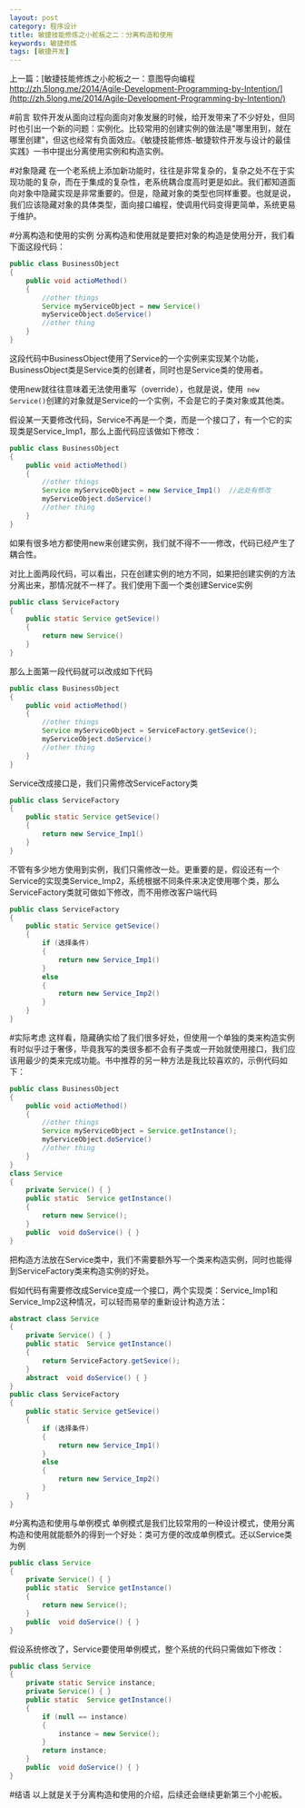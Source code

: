 ```yaml
---
layout: post
category: 程序设计
title: 敏捷技能修炼之小舵板之二：分离构造和使用
keywords: 敏捷修炼
tags: [敏捷开发]
---
```


上一篇：[敏捷技能修炼之小舵板之一：意图导向编程 http://zh.5long.me/2014/Agile-Development-Programming-by-Intention/](http://zh.5long.me/2014/Agile-Development-Programming-by-Intention/)

#前言
软件开发从面向过程向面向对象发展的时候，给开发带来了不少好处，但同时也引出一个新的问题：实例化。比较常用的创建实例的做法是"哪里用到，就在哪里创建"，但这也经常有负面效应。《敏捷技能修炼-敏捷软件开发与设计的最佳实践》一书中提出分离使用实例和构造实例。

#对象隐藏
在一个老系统上添加新功能时，往往是非常复杂的，复杂之处不在于实现功能的复杂，而在于集成的复杂性，老系统耦合度高时更是如此。我们都知道面向对象中隐藏实现是非常重要的。但是，隐藏对象的类型也同样重要。也就是说，我们应该隐藏对象的具体类型，面向接口编程，使调用代码变得更简单，系统更易于维护。

<!--more-->

#分离构造和使用的实例
分离构造和使用就是要把对象的构造是使用分开，我们看下面这段代码：

```java
public class BusinessObject
{
	public void actioMethod()
	{
		//other things
		Service myServiceObject = new Service()
		myServiceObject.doService()
		//other thing
	}
}
```

这段代码中BusinessObject使用了Service的一个实例来实现某个功能，BusinessObject类是Service类的创建者，同时也是Service类的使用者。

使用new就往往意味着无法使用重写（override），也就是说，使用`` new Service()``创建的对象就是Service的一个实例，不会是它的子类对象或其他类。

假设某一天要修改代码，Service不再是一个类，而是一个接口了，有一个它的实现类是Service_Imp1，那么上面代码应该做如下修改：

```java
public class BusinessObject
{
	public void actioMethod()
	{
		//other things
		Service myServiceObject = new Service_Imp1()  //此处有修改
		myServiceObject.doService()
		//other thing
	}
}
```

如果有很多地方都使用new来创建实例，我们就不得不一一修改，代码已经产生了耦合性。

对比上面两段代码，可以看出，只在创建实例的地方不同，如果把创建实例的方法分离出来，那情况就不一样了。我们使用下面一个类创建Service实例

```java
public class ServiceFactory
{
	public static Service getSevice()
	{
		return new Service()
	}
}
```

那么上面第一段代码就可以改成如下代码

```java
public class BusinessObject
{
	public void actioMethod()
	{
		//other things
		Service myServiceObject = ServiceFactory.getSevice();
		myServiceObject.doService()
		//other thing
	}
}
```

Service改成接口是，我们只需修改ServiceFactory类

```java
public class ServiceFactory
{
	public static Service getSevice()
	{
		return new Service_Imp1()
	}
}
```

不管有多少地方使用到实例，我们只需修改一处。更重要的是，假设还有一个Service的实现类Service_Imp2，系统根据不同条件来决定使用哪个类，那么ServiceFactory类就可做如下修改，而不用修改客户端代码

```java
public class ServiceFactory
{
	public static Service getSevice()
	{
		if (选择条件)
		{
			return new Service_Imp1()
		}
		else
		{
			return new Service_Imp2()
		}
	}
}
```

#实际考虑
这样看，隐藏确实给了我们很多好处，但使用一个单独的类来构造实例有时似乎过于奢侈，毕竟我写的类很多都不会有子类或一开始就使用接口，我们应该用最少的类来完成功能。书中推荐的另一种方法是我比较喜欢的，示例代码如下：

```java
public class BusinessObject
{
	public void actioMethod()
	{
		//other things
		Service myServiceObject = Service.getInstance();
		myServiceObject.doService()
		//other thing
	}
}
class Service
{
	private Service() { }
	public static  Service getInstance()
	{
		return new Service();
	}
	public  void doService() { }
}
```

把构造方法放在Service类中，我们不需要额外写一个类来构造实例，同时也能得到ServiceFactory类来构造实例的好处。

假如代码有需要修改成Service变成一个接口，两个实现类：Service_Imp1和Service_Imp2这种情况，可以轻而易举的重新设计构造方法：

```java
abstract class Service
{
	private Service() { }
	public static  Service getInstance()
	{
		return ServiceFactory.getSevice();
	}
	abstract  void doService() { }
}
public class ServiceFactory
{
	public static Service getSevice()
	{
		if (选择条件)
		{
			return new Service_Imp1()
		}
		else
		{
			return new Service_Imp2()
		}
	}
}
```

#分离构造和使用与单例模式
单例模式是我们比较常用的一种设计模式，使用分离构造和使用就能额外的得到一个好处：类可方便的改成单例模式。还以Service类为例

```java
public class Service
{
	private Service() { }
	public static  Service getInstance()
	{
		return new Service();
	}
	public  void doService() { }
}
```

假设系统修改了，Service要使用单例模式，整个系统的代码只需做如下修改：

```java
public class Service
{
	private static Service instance;
	private Service() { }
	public static  Service getInstance()
	{
		if (null == instance)
		{
			instance = new Service();
		}
		return instance;
	}
	public  void doService() { }
}
```

#结语
以上就是关于分离构造和使用的介绍，后续还会继续更新第三个小舵板。
